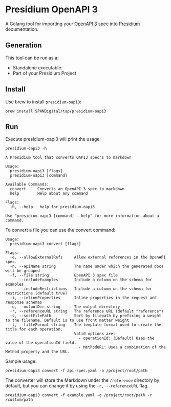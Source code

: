 # Presidium OpenAPI 3

A Golang tool for importing your [OpenAPI 3](https://spec.openapis.org/oas/v3.0.3) spec into
[Presidium](http://presidium.spandigital.net) documentation.

## Generation

This tool can be run as a:

- Standalone executable:
- Part of your Presidium Project

## Install

Use brew to install `presidium-oapi3`:

```shell
brew install SPANDigital/tap/presidium-oapi3
```

## Run

Execute presidium-oapi3 will print the usage:

```shell
presidium-oapi3 -h
```

```text
A Presidium tool that converts OAPI3 spec's to markdown

Usage:
  presidium-oapi3 [flags]
  presidium-oapi3 [command]

Available Commands:
  convert     Converts an OpenAPI 3 spec to markdown
  help        Help about any command

Flags:
  -h, --help   help for presidium-oapi3

Use "presidium-oapi3 [command] --help" for more information about a command.
```

To convert a file you can use the convert command:

```text
Usage:
  presidium-oapi3 convert [flags]

Flags:
  -e, --allowExternalRefs     Allow external references in the OpenAPI spec. 
  -n, --apiName string        The name under which the generated docs will be grouped
  -f, --file string           OpenAPI 3 spec file
      --includeExamples       Include a column on the schema for examples
      --includeRestrictions   Include a column on the schema for restrictions (default true)
  -i, --inlineProperties      Inline properties in the request and response schemas
  -o, --outputDir string      The output directory
  -r, --referenceURL string   The reference URL (default "reference")
  -s, --sortFilePath          Sort by filepath by prefixing a weight to the filename. Default is to use front matter weight
  -t, --titleFormat string    The template format used to create the title for each operation. 
                              Valid options are: 
                                - operationId: (Default) Uses the value of the operationId field.
                                - MethodURL: Uses a combination of the Method property and the URL.
```

Sample usage:

```shell
presidium-oapi3 convert -f api-spec.yaml -o /project/root/path
```

The converter will store the Markdown under the `/reference` directory by default, but you can change it by using the `-r, --referenceURL` flag.

```shell
presidium-oapi3 convert -f example.yaml -o /project/root/path -r /custom/path
```
